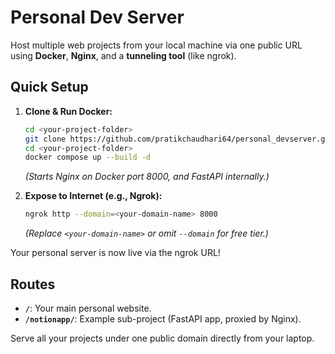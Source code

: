 # Personal Dev Server

Host multiple web projects from your local machine via one public URL using **Docker**, **Nginx**, and a **tunneling tool** (like ngrok).

## Quick Setup

1.  **Clone & Run Docker:**
    ```bash
    cd <your-project-folder>
    git clone https://github.com/pratikchaudhari64/personal_devserver.git
    cd <your-project-folder>
    docker compose up --build -d
    ```
    *(Starts Nginx on Docker port 8000, and FastAPI internally.)*

2.  **Expose to Internet (e.g., Ngrok):**
    ```bash
    ngrok http --domain=<your-domain-name> 8000
    ```
    *(Replace `<your-domain-name>` or omit `--domain` for free tier.)*

Your personal server is now live via the ngrok URL!

## Routes

* **`/`**: Your main personal website.
* **`/notionapp/`**: Example sub-project (FastAPI app, proxied by Nginx).

Serve all your projects under one public domain directly from your laptop.